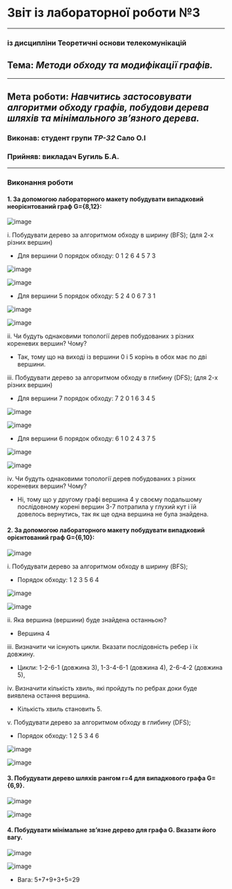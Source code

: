 # Звіт із лабораторної роботи №3
---
### із дисципліни Теоретичні основи телекомунікацій
## Тема: *Методи обходу та модифікації графів.*
---
## Мета роботи: *Навчитись застосовувати алгоритми обходу графів, побудови дерева шляхів та мінімального зв’язного дерева.*

### Виконав: студент групи *ТР-32* Сало О.I
### Прийняв: викладач Бугиль Б.А.
---

### Виконання роботи
#### 1.	За допомогою лабораторного макету побудувати випадковий неорієнтований граф G={8,12}:

![image](https://github.com/OlegSalo/Salo_lab_totk_2021/blob/main/lab_3/3.1.png)

i.	Побудувати дерево за алгоритмом обходу в ширину (BFS); (для 2-х різних вершин)
* Для вершини 0 порядок обходу: 0 1 2 6 4 5 7 3

![image](https://github.com/OlegSalo/Salo_lab_totk_2021/blob/main/lab_3/3.2.png)

![image](https://github.com/OlegSalo/Salo_lab_totk_2021/blob/main/lab_3/3.3.png)

* Для вершини 5 порядок обходу: 5 2 4 0 6 7 3 1

![image](https://github.com/OlegSalo/Salo_lab_totk_2021/blob/main/lab_3/3.4.png)

![image](https://github.com/OlegSalo/Salo_lab_totk_2021/blob/main/lab_3/3.5.png)

ii.	Чи будуть однаковими топології дерев побудованих з різних кореневих вершин? Чому?
* Так, тому що на виході із вершини 0 і 5 корінь в обох має по дві вершини.

iii.	Побудувати дерево за алгоритмом обходу в глибину (DFS); (для 2-х різних вершин)
* Для вершини 7 порядок обходу: 7 2 0 1 6 3 4 5

![image](https://github.com/OlegSalo/Salo_lab_totk_2021/blob/main/lab_3/3.6.png)

![image](https://github.com/OlegSalo/Salo_lab_totk_2021/blob/main/lab_3/3.7.png)

* Для вершини 6 порядок обходу: 6 1 0 2 4 3 7 5

![image](https://github.com/OlegSalo/Salo_lab_totk_2021/blob/main/lab_3/3.8.png)

![image](https://github.com/OlegSalo/Salo_lab_totk_2021/blob/main/lab_3/3.9.png)

iv.	Чи будуть однаковими топології дерев побудованих з різних кореневих вершин? Чому?
* Ні, тому що у другому графі вершина 4 у своєму подальшому послідовному корені вершин 3-7 потрапила у глухий кут і їй довелось вернутись, так як ще одна вершина не була знайдена.

#### 2.	За допомогою лабораторного макету побудувати випадковий орієнтований граф G={6,10}:

![image]()

i.	Побудувати дерево за алгоритмом обходу в ширину (BFS);
* Порядок обходу: 1 2 3 5 6 4

![image]()

![image]()

ii.	Яка вершина (вершини) буде знайдена останньою?
* Вершина 4

iii.	Визначити чи існують цикли. Вказати послідовність ребер і їх довжину.
* Цикли: 1-2-6-1 (довжина 3), 1-3-4-6-1 (довжина 4), 2-6-4-2 (довжина 5),

iv.	Визначити кількість хвиль, які пройдуть по ребрах доки буде виявлена остання вершина.
* Кількість хвиль становить 5.

v.	Побудувати дерево за алгоритмом обходу в глибину (DFS);
* Порядок обходу: 1 2 5 3 4 6

![image]()

![image]()

#### 3.	Побудувати дерево шляхів рангом r=4 для випадкового графа G={6,9}.

![image]()


![image]()


#### 4.	Побудувати мінімальне зв’язне дерево для графа G. Вказати його вагу.

![image]()


![image]()

* Вага: 5+7+9+3+5=29
